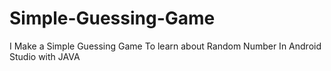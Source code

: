 # Simple-Guessing-Game
I Make a Simple Guessing Game To learn about Random Number In Android Studio with JAVA
